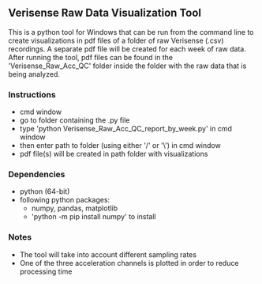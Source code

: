 ## Verisense Raw Data Visualization Tool

This is a python tool for Windows that can be run from the command line to create visualizations in pdf files of a folder of raw Verisense (.csv) recordings. A separate pdf file will be created for each week of raw data. After running the tool, pdf files can be found in the 'Verisense_Raw_Acc_QC' folder inside the folder with the raw data that is being analyzed.

### Instructions

- cmd window
- go to folder containing the .py file
- type 'python Verisense_Raw_Acc_QC_report_by_week.py' in cmd window
- then enter path to folder (using either '/' or '\\') in cmd window
- pdf file(s) will be created in path folder with visualizations


### Dependencies
- python (64-bit)
- following python packages:
	- numpy, pandas, matplotlib
  - 'python -m pip install numpy' to install

### Notes
- The tool will take into account different sampling rates
- One of the three acceleration channels is plotted in order to reduce processing time
